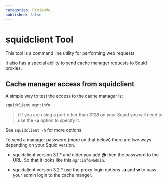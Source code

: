 ```yaml
---
categories: ReviewMe
published: false
---
```

# squidclient Tool

This tool is a command line utility for performing web requests.

It also has a special ability to send cache manager requests to Squid
proxies.

## Cache manager access from squidclient

A simple way to test the access to the cache manager is:

    squidclient mgr:info

> :information_source:
    If you are using a port other than *3128* on your Squid you will
    need to use the **-p** option to specify it.

See `squidclient -h` for more options.

To send a manager password (more on that below) there are two ways
depending on your Squid version.

  - squidclient version 3.1.\* and older you add **@** then the password
    to the URL. So that it looks like this `mgr:info@admin`.

  - squidclient version 3.2.\* use the proxy login options **-u** and
    **w** to pass your admin login to the cache manger.
